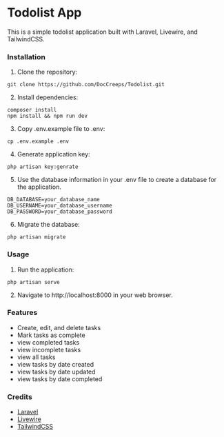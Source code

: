 # Todolist App
This is a simple todolist application built with Laravel, Livewire, and TailwindCSS.

### Installation
1. Clone the repository:
```
git clone https://github.com/DocCreeps/Todolist.git
```
2. Install dependencies:
```
composer install
npm install && npm run dev
```
3. Copy .env.example file to .env:
```
cp .env.example .env
```
4. Generate application key:
```
php artisan key:genrate
``` 
5. Use the database information in your .env file to create a database for the application.
```
DB_DATABASE=your_database_name
DB_USERNAME=your_database_username
DB_PASSWORD=your_database_password
```
6. Migrate the database:
``` 
php artisan migrate
```

### Usage
1. Run the application:
``` 
php artisan serve
```
2. Navigate to http://localhost:8000 in your web browser.

### Features
- Create, edit, and delete tasks
- Mark tasks as complete
- view completed tasks
- view incomplete tasks
- view all tasks
- view tasks by date created
- view tasks by date updated
- view tasks by date completed

### Credits
- [Laravel](https://laravel.com/)
- [Livewire](https://laravel-livewire.com/)
- [TailwindCSS](https://tailwindcss.com/)
